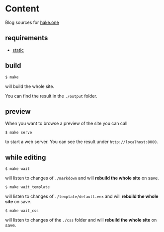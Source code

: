 # Content 

Blog sources for [hake.one](https://hake.one)

## requirements

* [static][1] 

## build

```
$ make
```

will build the whole site.

You can find the result in the `./output` folder.

## preview

When you want to browse a preview of the site you can call

```
$ make serve
```

to start a web server.
You can see the result under `http://localhost:8000`.

## while editing

```
$ make wait
```

will listen to changes of `./markdown` and will **rebuild the whole site** on save.

```
$ make wait_template
```

will listen to changes of `./template/default.eex` and will **rebuild the whole site** on save.

```
$ make wait_css
```

will listen to changes of the `./css` folder and will **rebuild the whole site** on save.

[1]: https://github.com/enter-haken/static

